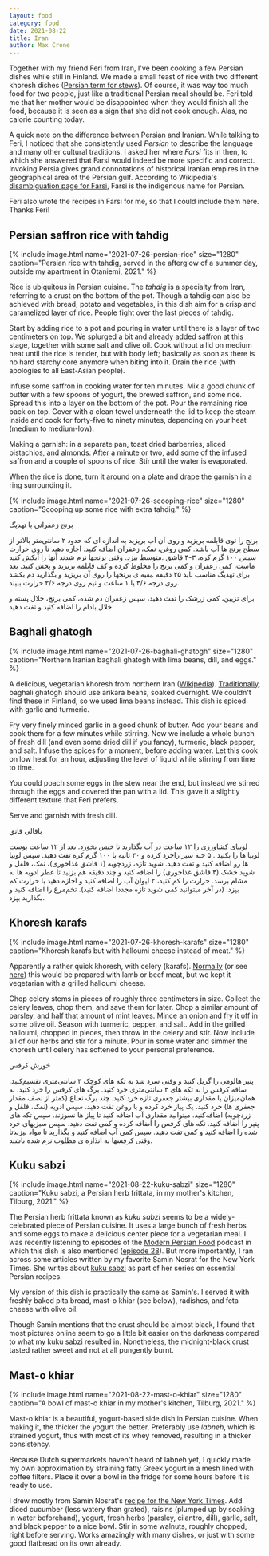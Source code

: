 ```yaml
---
layout: food
category: food
date: 2021-08-22
title: Iran
author: Max Crone
---
```


Together with my friend Feri from Iran, I've been cooking a few Persian dishes while still in Finland.
We made a small feast of rice with two different khoresh dishes ([Persian term for stews](https://en.wikipedia.org/wiki/Khoresh)).
Of course, it was way too much food for two people, just like a traditional Persian meal should be.
Feri told me that her mother would be disappointed when they would finish all the food, because it is seen as a sign that she did not cook enough.
Alas, no calorie counting today.

A quick note on the difference between Persian and Iranian.
While talking to Feri, I noticed that she consistently used *Persian* to describe the language and many other cultural traditions.
I asked her where *Farsi* fits in then, to which she answered that Farsi would indeed be more specific and correct.
Invoking Persia gives grand connotations of historical Iranian empires in the geographical area of the Persian gulf.
According to Wikipedia's [disambiguation page for Farsi](https://en.wikipedia.org/wiki/Farsi_(disambiguation)), Farsi is the indigenous name for Persian.

Feri also wrote the recipes in Farsi for me, so that I could include them here. Thanks Feri!

## Persian saffron rice with tahdig
{% include image.html name="2021-07-26-persian-rice" size="1280" caption="Persian rice with tahdig, served in the afterglow of a summer day, outside my apartment in Otaniemi, 2021." %}

Rice is ubiquitous in Persian cuisine.
The *tahdig* is a specialty from Iran, referring to a crust on the bottom of the pot.
Though a tahdig can also be achieved with bread, potato and vegetables, in this dish aim for a crisp and caramelized layer of rice.
People fight over the last pieces of tahdig.

Start by adding rice to a pot and pouring in water until there is a layer of two centimeters on top.
We splurged a bit and already added saffron at this stage, together with some salt and olive oil.
Cook without a lid on medium heat until the rice is tender, but with body left; basically as soon as there is no hard starchy core anymore when biting into it.
Drain the rice (with apologies to all East-Asian people).

Infuse some saffron in cooking water for ten minutes.
Mix a good chunk of butter with a few spoons of yogurt, the brewed saffron, and some rice.
Spread this into a layer on the bottom of the pot.
Pour the remaining rice back on top.
Cover with a clean towel underneath the lid to keep the steam inside and cook for forty-five to ninety minutes, depending on your heat (medium to medium-low).

Making a garnish: in a separate pan, toast dried barberries, sliced pistachios, and almonds.
After a minute or two, add some of the infused saffron and a couple of spoons of rice.
Stir until the water is evaporated.

When the rice is done, turn it around on a plate and drape the garnish in a ring surrounding it.

{% include image.html name="2021-07-26-scooping-rice" size="1280" caption="Scooping up some rice with extra tahdig." %}

برنج زعفرانی با تهدیگ‌

‎برنج را توی قابلمه بریزید و روی آن آب بریزید به اندازه ای که حدود ۲ سانتی‌متر بالاتر از سطح برنج ها آب باشد. کمی روغن، نمک، زعفران اضافه کنید. اجازه دهید تا روی حرارت متوسط بپزد. وقتی برنجها نرم شدند آنها را آبکش‌ کنید.
‎سپس ۱۰۰ گرم کره، ۳-۴ قاشق ماست، کمی زعفران و کمی برنج را مخلوط کرده و کف قابلمه بریزید و پخش کنید. بعد بقیه ی برنجها را روی آن بریزید و بگذارید دم بکشد.
‎برای تهدیگ مناسب باید ۴۵ دقیقه روی درجه ۳/۶ یا ۱ ساعت و نیم روی درجه ۲/۶ حرارت ببیند.

‎برای تزیین، کمی زرشک را تفت دهید، سپس زعفران دم شده، کمی برنج، خلال پسته و خلال بادام را اضافه کنید و تفت دهید

## Baghali ghatogh

{% include image.html name="2021-07-26-baghali-ghatogh" size="1280" caption="Northern Iranian baghali ghatogh with lima beans, dill, and eggs." %}

A delicious, vegetarian khoresh from northern Iran ([Wikipedia](https://en.wikipedia.org/wiki/Baghali_ghatogh)).
[Traditionally](https://www.youtube.com/watch?v=gAd_oVmts64), baghali ghatogh should use arikara beans, soaked overnight.
We couldn't find these in Finland, so we used lima beans instead.
This dish is spiced with garlic and turmeric.

Fry very finely minced garlic in a good chunk of butter.
Add your beans and cook them for a few minutes while stirring.
Now we include a whole bunch of fresh dill (and even some dried dill if you fancy), turmeric, black pepper, and salt.
Infuse the spices for a moment, before adding water.
Let this cook on low heat for an hour, adjusting the level of liquid while stirring from time to time.

You could poach some eggs in the stew near the end, but instead we stirred through the eggs and covered the pan with a lid.
This gave it a slightly different texture that Feri prefers.

Serve and garnish with fresh dill.

باقالی قاتق

لوبیای کشاورزی را ۱۲ ساعت در آب بگذارید تا خیس بخورد. بعد از ۱۲ ساعت پوست لوبیا ها را بکنید .
۵ حبه سیر راخرد کرده و ۳۰ ثانیه با ۱۰۰ گرم کره تفت دهید.
سپس لوبیا ها رو اضافه کنید و تفت دهید.
شوید تازه، زردچوبه (۱ قاشق غذاخوری)، نمک، فلفل و شوید خشک (۳ قاشق غذاخوری)
را اضافه کنید و چند دقیقه هم بزنید تا عطر ادویه ها به مشام برسد.
حرارت را کم کنید، ۲ لیوان آب را اضافه کنید و اجازه دهید با حرارت کم بپزد.
(در آخر میتوانید کمی شوید تازه مجددا اضافه کنید).
تخم‌مرغ را اضافه کنید و بگذارید بپزد.

## Khoresh karafs

{% include image.html name="2021-07-26-khoresh-karafs" size="1280" caption="Khoresh karafs but with halloumi cheese instead of meat." %}

Apparently a rather quick khoresh, with celery (karafs).
[Normally](https://www.youtube.com/watch?v=fcWUZJErZAA) (or see [here](https://cooking.nytimes.com/recipes/1021434-khoresh-karafs-persian-celery-stew-with-lamb)) this would be prepared with lamb or beef meat, but we kept it vegetarian with a grilled halloumi cheese.

Chop celery stems in pieces of roughly three centimeters in size.
Collect the celery leaves, chop them, and save them for later.
Chop a similar amount of parsley, and half that amount of mint leaves.
Mince an onion and fry it off in some olive oil.
Season with turmeric, pepper, and salt.
Add in the grilled halloumi, chopped in pieces, then throw in the celery and stir.
Now include all of our herbs and stir for a minute.
Pour in some water and simmer the khoresh until celery has softened to your personal preference.

خورش کرفس 

پنیر هالومی را گریل کنید و وقتی سرد شد به تکه های کوچک ۳ سانتی‌متری تقسیم‌کنید.
ساقه کرفس را‌ به تکه های ۳ سانتی‌متری خرد کنید.
برگ های کرفس را خرد کنید. به همان‌میزان یا مقداری بیشتر جعفری تازه خرد کنید. چند برگ نعناع (کمتر از نصف مقدار جعفری ها) خرد کنید.
یک پیاز خرد کرده و با روغن تفت دهید. سپس ادویه (نمک، فلفل و زردچوبه) اضافه‌کنید. میتوانید مقداری آب اضافه کنید تا پیاز ها نسوزند. سپس تکه های پنیر را اضافه کنید.
تکه های کرفس را اضافه کرده و کمی تفت دهید. سپس سبزیهای خرد شده را اضافه کنید و کمی تفت دهید.
سپس کمی آب اضافه کنید و بگذارید تا مواد بپزندتا وقتی کرفسها به انذازه ی مطلوب نرم شده باشند.

## Kuku sabzi

{% include image.html name="2021-08-22-kuku-sabzi" size="1280" caption="Kuku sabzi, a Persian herb frittata, in my mother's kitchen, Tilburg, 2021." %}

The Persian herb frittata known as *kuku sabzi* seems to be a widely-celebrated piece of Persian cuisine.
It uses a large bunch of fresh herbs and some eggs to make a delicious center piece for a vegetarian meal.
I was recently listening to episodes of the [Modern Persian Food](https://modernpersianfood.com/episodes/) podcast in which this dish is also mentioned ([episode 28](https://modernpersianfood.com/episode-28/)).
But more importantly, I ran across some articles written by my favorite Samin Nosrat for the New York Times.
She writes about [kuku sabzi](https://cooking.nytimes.com/recipes/1020203-kuku-sabzi-persian-herb-frittata) as part of her series on essential Persian recipes.

My version of this dish is practically the same as Samin's.
I served it with freshly baked pita bread, mast-o khiar (see below), radishes, and feta cheese with olive oil.

Though Samin mentions that the crust should be almost black, I found that most pictures online seem to go a little bit easier on the darkness compared to what my kuku sabzi resulted in.
Nonetheless, the midnight-black crust tasted rather sweet and not at all pungently burnt.

## Mast-o khiar

{% include image.html name="2021-08-22-mast-o-khiar" size="1280" caption="A bowl of mast-o khiar in my mother's kitchen, Tilburg, 2021." %}

Mast-o khiar is a beautiful, yogurt-based side dish in Persian cuisine.
When making it, the thicker the yogurt the better.
Preferably use *labneh*, which is strained yogurt, thus with most of its whey removed, resulting in a thicker consistency.

Because Dutch supermarkets haven't heard of labneh yet, I quickly made my own approximation by straining fatty Greek yogurt in a mesh lined with coffee filters.
Place it over a bowl in the fridge for some hours before it is ready to use.

I drew mostly from Samin Nosrat's [recipe for the New York Times](https://cooking.nytimes.com/recipes/1020213-mast-o-khiar-persian-cucumber-and-herb-yogurt).
Add diced cucumber (less watery than grated), raisins (plumped up by soaking in water beforehand), yogurt, fresh herbs (parsley, cilantro, dill), garlic, salt, and black pepper to a nice bowl.
Stir in some walnuts, roughly chopped, right before serving.
Works amazingly with many dishes, or just with some good flatbread on its own already.
